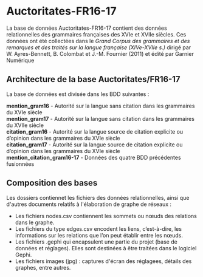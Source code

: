 # Auctoritates-FR16-17

La base de données Auctoritates-FR16-17 contient des données relationnelles des grammaires françaises des XVIe et XVIIe siècles.
Ces données ont été collectées dans le <i>Grand Corpus des grammaires et des remarques et des traités sur la langue française (XIVe-XVIIe s.)</i> dirigé par W. Ayres-Bennett, B. Colombat et J.-M. Fournier (2011) et édité par Garnier Numérique

## Architecture de la base Auctoritates/FR16-17
La base de données est divisée dans les BDD suivantes :

<b>mention_gram16</b> -	Autorité sur la langue sans citation dans les grammaires du XVIe siècle<br/>
<b>mention_gram17</b> - 	Autorité sur la langue sans citation dans les grammaires du XVIIe siècle<br/>
<b>citation_gram16</b> -	Autorité sur la langue source de citation explicite ou d’opinion dans les grammaires du XVIe siècle<br/>
<b>citation_gram17</b> -	Autorité sur la langue source de citation explicite ou d’opinion dans les grammaires du XVIe siècle<br/>
<b>mention_citation_gram16-17</b> -	Données des quatre BDD précédentes fusionnées<br/>

## Composition des bases
Les dossiers contiennet les fichiers des données relationnelles, ainsi que d'autres documents relatifs à l'élaboration de graphe de réseaux : 
* Les fichiers nodes.csv contiennent les sommets ou nœuds des relations dans le graphe.
* Les fichiers du type edges.csv encodent les liens, c’est-à-dire, les informations sur les relations que l’on peut établir entre les nœuds. 
* Les fichiers .gephi qui encapsulent une partie du projet (base de données et réglages). Elles sont destinées à être traitées dans le logiciel Gephi.
* Les fichiers images (jpg) : captures d'écran des réglagees, détails des graphes, entre autres.
